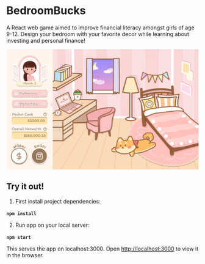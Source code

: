 # BedroomBucks
A React web game aimed to improve financial literacy amongst girls of age 9-12. Design your bedroom with your favorite decor while learning about investing and personal finance! 

<img src="bedroombucks.png" alt="bedroom" width="1000"/>

## Try it out!
1. First install project dependencies:

**`npm install`**

2. Run app on your local server:

**`npm start`** 

This serves the app on localhost:3000. 
Open [http://localhost:3000](http://localhost:3000) to view it in the browser.
